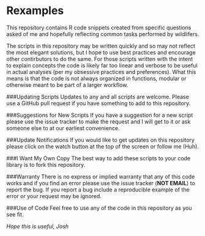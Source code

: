 # Rexamples

This repository contains R code snippets created from specific questions asked of me and hopefully reflecting common tasks performed by wildlifers.

The scripts in this repository may be written quickly and so may not reflect the most elegant solutions, but I hope to use best practices and encourage other contirbutors to do the same.  For those scripts written with the intent to explain concepts the code is likely far too linear and verbose to be useful in actual analyses (per my obsessive practices and preferences).  What this means is that the code is not always organized in functions, modular or otherwise meant to be part of a larger workflow.

###Updating Scripts
Updates to any and all scripts are welcome.  Please use a GitHub pull request if you have something to add to this repository.

###Suggestions for New Scripts
If you have a suggestion for a new script please use the issue tracker to make the request and I will get to it or ask someone else to at our earliest convenience.

###Update Notifications
If you would like to get updates on this repository please click on the watch button at the top of the screen or follow me (Huh).

###I Want My Own Copy
The best way to add these scripts to your code library is to fork this repository.

###Warranty
There is no express or implied warranty that any of this code works and if you find an error please use the issue tracker (**NOT EMAIL**) to report the bug.  If you report a bug include a reproducible example of the error or your request may be ignored.

###Use of Code
Feel free to use any of the code in this repository as you see fit.

_Hope this is useful, Josh_
